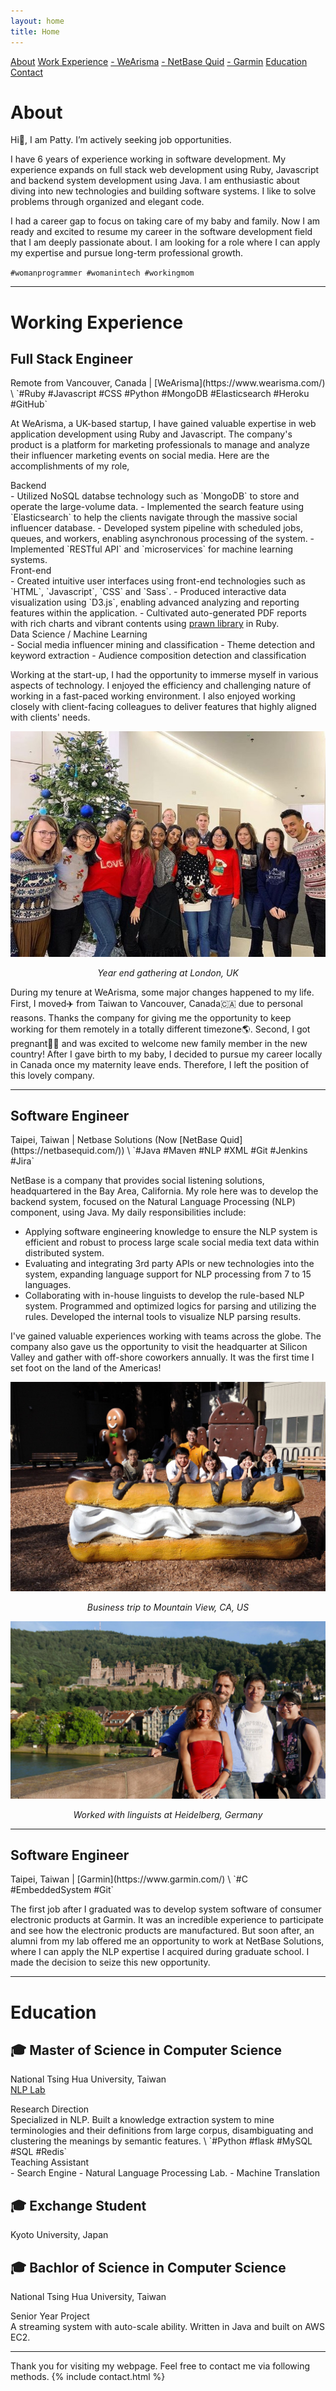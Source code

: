 ```yaml
---
layout: home
title: Home
---
```


<!-- Side navigation -->
<div class="sidenav">
  <a href="#about">About</a>
  <a href="#exp">Work Experience</a>
  <a href="#work-wearisma"> - WeArisma</a>
  <a href="#work-nb"> - NetBase Quid</a>
  <a href="#work-garmin"> - Garmin</a>
  <a href="#ed">Education</a>
  <a href="#contact">Contact</a>
</div>

<h1 id="about">About</h1>

Hi👋, I am Patty. I’m actively seeking job opportunities.

I have 6 years of experience working in software development. My experience expands on full stack web development using Ruby, Javascript and backend system development using Java. I am enthusiastic about diving into new technologies and building software systems. I like to solve problems through organized and elegant code.

I had a career gap to focus on taking care of my baby and family. Now I am ready and excited to resume my career in the software development field that I am deeply passionate about. I am looking for a role where I can apply my expertise and pursue long-term professional growth.

`#womanprogrammer #womanintech #workingmom`

***

<h1 id="exp">Working Experience</h1>

<h2 id="work-wearisma">Full Stack Engineer</h2>
Remote from Vancouver, Canada | [WeArisma](https://www.wearisma.com/) \
`#Ruby #Javascript #CSS #Python #MongoDB #Elasticsearch #Heroku #GitHub`

At WeArisma, a UK-based startup, I have gained valuable expertise in web application development using Ruby and Javascript. The company's product is a platform for marketing professionals to manage and analyze their influencer marketing events on social media. Here are the accomplishments of my role,


<dt>Backend</dt>
- Utilized NoSQL databse technology such as `MongoDB` to store and operate the large-volume data.
- Implemented the search feature using `Elasticsearch` to help the clients navigate through the massive social influencer database.
- Developed system pipeline with scheduled jobs, queues, and workers, enabling asynchronous processing of the system.
- Implemented `RESTful API` and `microservices` for machine learning systems.

<dt>Front-end</dt>
- Created intuitive user interfaces using front-end technologies such as `HTML`, `Javascript`, `CSS` and `Sass`.
- Produced interactive data visualization using `D3.js`, enabling advanced analyzing and reporting features within the application.
- Cultivated auto-generated PDF reports with rich charts and vibrant contents using <a href="https://github.com/prawnpdf/prawn">prawn library</a> in Ruby.

<dt>Data Science / Machine Learning</dt>
- Social media influencer mining and classification
- Theme detection and keyword extraction
- Audience composition detection and classification

Working at the start-up, I had the opportunity to immerse myself in various aspects of technology. I enjoyed the efficiency and challenging nature of working in a fast-paced working environment. I also enjoyed working closely with client-facing colleagues to deliver features that highly aligned with clients' needs.

![Year end gathering at London, UK](assets/photo_wearisma.jpeg "Wearisma")
<em><center>Year end gathering at London, UK</center></em>

During my tenure at WeArisma, some major changes happened to my life. First, I moved✈️ from Taiwan to Vancouver, Canada🇨🇦 due to personal reasons. Thanks the company for giving me the opportunity to keep working for them remotely in a totally different timezone🌎. Second, I got pregnant🤰🏻 and was excited to welcome new family member in the new country! After I gave birth to my baby, I decided to pursue my career locally in Canada once my maternity leave ends. Therefore, I left the position of this lovely company.

* * *

<h2 id="work-nb">Software Engineer</h2>
Taipei, Taiwan | Netbase Solutions (Now [NetBase Quid](https://netbasequid.com/)) \
`#Java #Maven #NLP #XML #Git #Jenkins #Jira`

NetBase is a company that provides social listening solutions, headquartered in the Bay Area, California. My role here was to develop the backend system, focused on the Natural Language Processing (NLP) component, using Java. My daily responsibilities include:
- Applying software engineering knowledge to ensure the NLP system is efficient and robust to process large scale social media text data within distributed system.
- Evaluating and integrating 3rd party APIs or new technologies into the system, expanding language support for NLP processing from 7 to 15 languages.
- Collaborating with in-house linguists to develop the rule-based NLP system. Programmed and optimized logics for parsing and utilizing the rules. Developed the internal tools to visualize NLP parsing results.

I've gained valuable experiences working with teams across the globe. The company also gave us the opportunity to visit the headquarter at Silicon Valley and gather with off-shore coworkers annually. It was the first time I set foot on the land of the Americas!

![Visit Google campus at Mountain View, California](assets/photo_nb_us.jpeg "Business trip to Mountain View")
<em><center>Business trip to Mountain View, CA, US</center></em>

![Work with linguists at Heidelberg, Germany](assets/photo_nb_germany.jpeg "Business trip to Heidelberg")
<em><center>Worked with linguists at Heidelberg, Germany</center></em>

* * *

<h2 id="work-garmin">Software Engineer</h2>
Taipei, Taiwan | [Garmin](https://www.garmin.com/) \
`#C #EmbeddedSystem #Git`

The first job after I graduated was to develop system software of consumer electronic products at Garmin. It was an incredible experience to participate and see how the electronic products are manufactured. But soon after, an alumni from my lab offered me an opportunity to work at NetBase Solutions, where I can apply the NLP expertise I acquired during graduate school. I made the decision to seize this new opportunity.

***

<h1 id="ed">Education</h1>

## 🎓 Master of Science in Computer Science
National Tsing Hua University, Taiwan \
[NLP Lab](https://www.nlplab.cc/)

<dt>Research Direction</dt>
Specialized in NLP. Built a knowledge extraction system to mine terminologies and their definitions from large corpus, disambiguating and clustering the meanings by semantic features. \
`#Python #flask #MySQL #SQL #Redis`

<dt>Teaching Assistant</dt>
- Search Engine
- Natural Language Processing Lab.
- Machine Translation

## 🎓 Exchange Student
Kyoto University, Japan

## 🎓 Bachlor of Science in Computer Science
National Tsing Hua University, Taiwan

<dt>Senior Year Project</dt>
A streaming system with auto-scale ability. Written in Java and built on AWS EC2.

***
<p id="contact"></p>
Thank you for visiting my webpage. Feel free to contact me via following methods.
{% include contact.html %}
